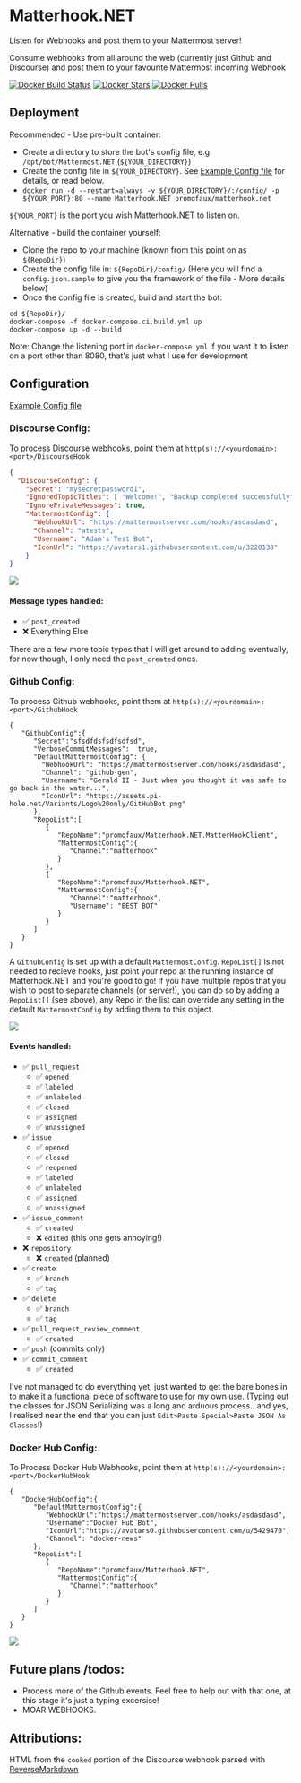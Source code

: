# Matterhook.NET
Listen for Webhooks and post them to your Mattermost server!

Consume webhooks from all around the web (currently just Github and Discourse) and post them to your favourite Mattermost incoming Webhook

[![Docker Build Status](https://img.shields.io/docker/build/promofaux/matterhook.net.svg)](https://hub.docker.com/r/promofaux/matterhook.net/builds/) [![Docker Stars](https://img.shields.io/docker/stars/promofaux/matterhook.net.svg)](https://hub.docker.com/r/promofaux/matterhook.net/) [![Docker Pulls](https://img.shields.io/docker/pulls/promofaux/matterhook.net.svg)](https://hub.docker.com/r/promofaux/matterhook.net/) 

## Deployment
Recommended - Use pre-built container:
- Create a directory to store the bot's config file, e.g `/opt/bot/Mattermost.NET` (`${YOUR_DIRECTORY}`)
- Create the config file in `${YOUR_DIRECTORY}`. See [Example Config file](https://github.com/PromoFaux/Matterhook.NET/blob/master/config/config.json.sample) for details, or read below.
- `docker run -d --restart=always -v ${YOUR_DIRECTORY}/:/config/ -p ${YOUR_PORT}:80 --name Matterhook.NET promofaux/matterhook.net`

`${YOUR_PORT}` is the port you wish Matterhook.NET to listen on.


Alternative - build the container yourself:
- Clone the repo to your machine (known from this point on as `${RepoDir}`)
- Create the config file in: `${RepoDir}/config/` (Here you will find a `config.json.sample` to give you the framework of the file - More details below)
- Once the config file is created, build and start the bot:
```
cd ${RepoDir}/
docker-compose -f docker-compose.ci.build.yml up
docker-compose up -d --build
```

Note: Change the listening port in `docker-compose.yml` if you want it to listen on a port other than 8080, that's just what I use for development


## Configuration

[Example Config file](https://github.com/PromoFaux/Matterhook.NET/blob/master/config/config.json.sample)

### Discourse Config:

To process Discourse webhooks, point them at `http(s)://<yourdomain>:<port>/DiscourseHook`

```JSON
{
  "DiscourseConfig": {    
    "Secret": "mysecretpassword1",
    "IgnoredTopicTitles": [ "Welcome!", "Backup completed successfully" ],
    "IgnorePrivateMessages": true,
    "MattermostConfig": {
      "WebhookUrl": "https://mattermostserver.com/hooks/asdasdasd",
      "Channel": "atests",
      "Username": "Adam's Test Bot",
      "IconUrl": "https://avatars1.githubusercontent.com/u/3220138"
    }
}
```


![](https://i.imgur.com/CIkgbpA.png)

#### Message types handled:

- :white_check_mark: `post_created`
- :x: Everything Else

There are a few more topic types that I will get around to adding eventually, for now though, I only need the `post_created` ones.

### Github Config:

To process Github webhooks, point them at `http(s)://<yourdomain>:<port>/GithubHook`
```
{  
   "GithubConfig":{  
      "Secret":"sfsdfdsfsdfsdfsd",
      "VerboseCommitMessages":  true, 
      "DefaultMattermostConfig": {
        "WebhookUrl": "https://mattermostserver.com/hooks/asdasdasd",
        "Channel": "github-gen",
        "Username": "Gerald II - Just when you thought it was safe to go back in the water...",
        "IconUrl": "https://assets.pi-hole.net/Variants/Logo%20only/GitHubBot.png"
      },
      "RepoList":[  
         {  
            "RepoName":"promofaux/Matterhook.NET.MatterHookClient",
            "MattermostConfig":{  
               "Channel":"matterhook"
            }
         },     
         {  
            "RepoName":"promofaux/Matterhook.NET",
            "MattermostConfig":{  
               "Channel":"matterhook",
               "Username": "BEST BOT"
            }
         }
      ]
   }
}
```

A `GithubConfig` is set up with a default `MattermostConfig`. `RepoList[]` is not needed to recieve hooks, just point your repo at the running instance of Matterhook.NET and you're good to go! If you have multiple repos that you wish to post to separate channels (or server!), you can do so by adding a `RepoList[]` (see above), any Repo in the list can override any setting in the default `MattermostConfig` by adding them to this object.

![](https://i.imgur.com/SZ8lZ7J.png)

#### Events handled:

- :white_check_mark: `pull_request`
  - :white_check_mark: `opened`
  - :white_check_mark: `labeled`
  - :white_check_mark: `unlabeled`
  - :white_check_mark: `closed`
  - :white_check_mark: `assigned`
  - :white_check_mark: `unassigned`
- :white_check_mark: `issue`
  - :white_check_mark: `opened`
  - :white_check_mark: `closed`
  - :white_check_mark: `reopened`
  - :white_check_mark: `labeled`
  - :white_check_mark: `unlabeled`
  - :white_check_mark: `assigned`
  - :white_check_mark: `unassigned`
- :white_check_mark: `issue_comment`
  - :white_check_mark: `created`
  - :x: `edited` (this one gets annoying!)
- :x: `repository`
  - :x: `created` (planned)
- :white_check_mark: `create`
  - :white_check_mark: `branch`
  - :white_check_mark: `tag`
- :white_check_mark: `delete`
  - :white_check_mark: `branch`
  - :white_check_mark: `tag`
- :white_check_mark: `pull_request_review_comment`
  - :white_check_mark: `created`
- :white_check_mark: `push` (commits only)
- :white_check_mark: `commit_comment`
  - :white_check_mark: `created`


I've not managed to do everything yet, just wanted to get the bare bones in to make it a functional piece of software to use for my own use. (Typing out the classes for JSON Serializing was a long and arduous process.. and yes, I realised near the end that you can just `Edit>Paste Special>Paste JSON As Classes`!)

### Docker Hub Config:

To Process Docker Hub Webhooks, point them at `http(s)://<yourdomain>:<port>/DockerHubHook`

```
{  
   "DockerHubConfig":{  
      "DefaultMattermostConfig":{  
         "WebhookUrl":"https://mattermostserver.com/hooks/asdasdasd",
         "Username":"Docker Hub Bot",
         "IconUrl":"https://avatars0.githubusercontent.com/u/5429470",
	     "Channel": "docker-news"
      },
      "RepoList":[  
         {  
            "RepoName":"promofaux/Matterhook.NET",
            "MattermostConfig":{  
               "Channel":"matterhook"
            }
         }
      ]
   }
}
```

![](https://i.imgur.com/ohghaSy.png)

## Future plans /todos:
- Process more of the Github events. Feel free to help out with that one, at this stage it's just a typing excersise!
- MOAR WEBHOOKS.

## Attributions:

HTML from the `cooked` portion of the Discourse webhook parsed with [ReverseMarkdown](https://github.com/mysticmind/reversemarkdown-net)
